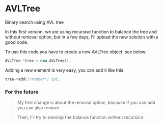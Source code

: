 # AVLTree
Binary search using AVL tree

In this first version, we are using recursive function to balance the tree and without removal option, but in a few days, I'll upload the new solution with a good code.

To use this code you have to create a new AVLTree object, see below:

``` C++
AVLTree *tree = new AVLTree();
```

Adding a new element is very easy, you can add it like this:

``` C++
tree->add(/*Number*/ 10);
```

### For the future

> My first change is about the removal option, because if you can add you can also remove

> Then, I'll try to develop the balance function without recursion
